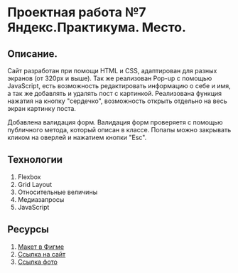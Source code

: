 # Проектная работа №7 Яндекс.Практикума. Место. 

## Описание.

Сайт разработан при помощи HTML и CSS, адаптирован для разных экранов (от 320px и выше). Так же реализован Pop-up с помощью JavaScript, есть возможность редактировать информацию о себе и имя, а так же добавлять и удалять пост с картинкой. Реализована функция нажатия на кнопку "сердечко", возможность открыть отдельно на весь экран картинку поста.

Добавлена валидация форм. Валидация форм проверяетя с помощью публичного метода, который описан в классе. Попапы можно закрывать кликом на оверлей и нажатием кнопки "Esc".

## Технологии
1. Flexbox 
2. Grid Layout
3. Относительные величины
4. Медиазапросы
5. JavaScript

## Ресурсы
1. [Макет в Фигме](https://www.figma.com/file/2cn9N9jSkmxD84oJik7xL7/JavaScript.-Sprint-4?node-id=0%3A1)
2. [Ссылка на сайт](https://nikitdubovoy.github.io/mesto/)
3. [Ссылка фото](https://unsplash.com/)